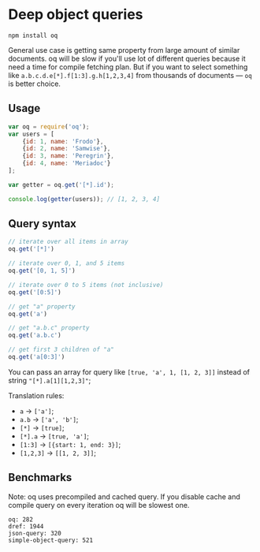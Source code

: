 # Deep object queries

```
npm install oq
```

General use case is getting same property from large amount of similar documents.
oq will be slow if you'll use lot of different queries because it need a time for compile fetching plan.
But if you want to select something like `a.b.c.d.e[*].f[1:3].g.h[1,2,3,4]` from thousands of documents — `oq` is better choice.

Usage
-----

```js
var oq = require('oq');
var users = [
    {id: 1, name: 'Frodo'},
    {id: 2, name: 'Samwise'},
    {id: 3, name: 'Peregrin'},
    {id: 4, name: 'Meriadoc'}
];

var getter = oq.get('[*].id');

console.log(getter(users)); // [1, 2, 3, 4]
```

Query syntax
------------

```js
// iterate over all items in array
oq.get('[*]')

// iterate over 0, 1, and 5 items
oq.get('[0, 1, 5]')

// iterate over 0 to 5 items (not inclusive)
oq.get('[0:5]')

// get "a" property
oq.get('a')

// get "a.b.c" property
oq.get('a.b.c')

// get first 3 children of "a"
oq.get('a[0:3]')
```

You can pass an array for query like `[true, 'a', 1, [1, 2, 3]]` instead of string `"[*].a[1][1,2,3]"`;

Translation rules:

* `a` → `['a']`;
* `a.b` → `['a', 'b']`;
* `[*]` → `[true]`;
* `[*].a` → `[true, 'a']`;
* `[1:3]` → `[{start: 1, end: 3}]`;
* `[1,2,3]` → `[[1, 2, 3]]`;

Benchmarks
----------

Note: oq uses precompiled and cached query. If you disable cache and compile query on every iteration oq will be slowest one.

```
oq: 282
dref: 1944
json-query: 320
simple-object-query: 521
```
